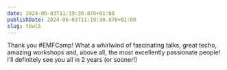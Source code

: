 ```yaml
---
date: 2024-06-03T11:19:30.870+01:00
publishDate: 2024-06-03T11:19:30.870+01:00
slug: t6wl5
---
```

Thank you #EMFCamp! What a whirlwind of fascinating talks, great techo, amazing workshops and, above all, the most excellently passionate people! I’ll definitely see you all in 2 years (or sooner!)

